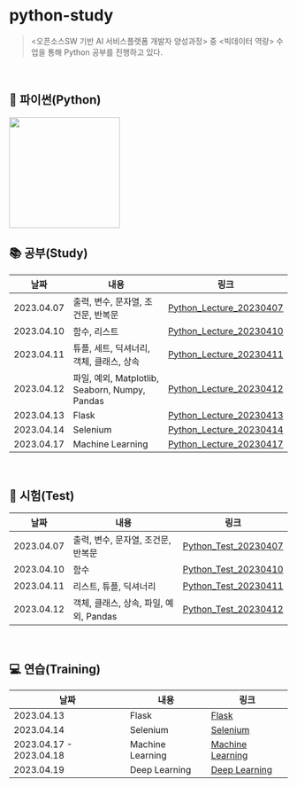 # python-study
> <오픈소스SW 기반 AI 서비스플랫폼 개발자 양성과정> 중 <빅데이터 역량> 수업을 통해 Python 공부를 진행하고 있다.

<br>

## 📌 파이썬(Python)
<img src = "https://user-images.githubusercontent.com/114772095/230765972-10e56f4f-2adc-4e07-962b-baac72e74b6d.png" width = "200" height = "200">

<br>

## 📚 공부(Study)
| 날짜 | 내용 | 링크 |
|-----|-----|-----|
| 2023.04.07 | 출력, 변수, 문자열, 조건문, 반복문 | [Python_Lecture_20230407](https://github.com/ho-ong/python-study/blob/main/python_lecture/Python_Lecture_20230407.ipynb) |
| 2023.04.10 | 함수, 리스트 | [Python_Lecture_20230410](https://github.com/ho-ong/python-study/blob/main/python_lecture/Python_Lecture_20230410.ipynb) |
| 2023.04.11 | 튜플, 세트, 딕셔너리, 객체, 클래스, 상속 | [Python_Lecture_20230411](https://github.com/ho-ong/python-study/blob/main/python_lecture/Python_Lecture_20230411.ipynb) |
| 2023.04.12 | 파일, 예외, Matplotlib, Seaborn, Numpy, Pandas | [Python_Lecture_20230412](https://github.com/ho-ong/python-study/blob/main/python_lecture/Python_Lecture_20230412.ipynb) |
| 2023.04.13 | Flask | [Python_Lecture_20230413](https://github.com/ho-ong/python-study/blob/main/python_lecture/Python_Lecture_20230413.ipynb) |
| 2023.04.14 | Selenium | [Python_Lecture_20230414](https://github.com/ho-ong/python-study/blob/main/python_lecture/Python_Lecture_20230414.ipynb) |
| 2023.04.17 | Machine Learning | [Python_Lecture_20230417](https://github.com/ho-ong/python-study/blob/main/python_lecture/Python_Lecture_20230417.ipynb) |

<br>

## 📝 시험(Test)
| 날짜 | 내용 | 링크 |
|-----|-----|-----|
| 2023.04.07 | 출력, 변수, 문자열, 조건문, 반복문 | [Python_Test_20230407](https://github.com/ho-ong/python-study/tree/main/python_test/20230407) |
| 2023.04.10 | 함수 | [Python_Test_20230410](https://github.com/ho-ong/python-study/tree/main/python_test/20230410) |
| 2023.04.11 | 리스트, 튜플, 딕셔너리 | [Python_Test_20230411](https://github.com/ho-ong/python-study/tree/main/python_test/20230411) |
| 2023.04.12 | 객체, 클래스, 상속, 파일, 예외, Pandas | [Python_Test_20230412](https://github.com/ho-ong/python-study/tree/main/python_test/20230412) |

<br>

## 💻 연습(Training)
| 날짜 | 내용 | 링크 |
|-----|-----|-----|
| 2023.04.13 | Flask | [Flask](https://github.com/ho-ong/python-study/tree/main/python_lecture/web_lecture) |
| 2023.04.14 | Selenium | [Selenium](https://github.com/ho-ong/python-study/tree/main/python_lecture/crawling_lecture) |
| 2023.04.17 - 2023.04.18 | Machine Learning | [Machine Learning](https://github.com/ho-ong/python-study/tree/main/python_lecture/machine_learning_lecture) |
| 2023.04.19 | Deep Learning | [Deep Learning](https://github.com/ho-ong/python-study/tree/main/python_lecture/deep_learning_lecture) |
